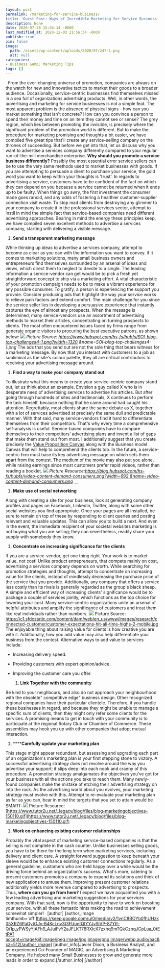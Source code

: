 ```yaml
---
layout: post
permalink: /marketing-for-service-business/
title: 'Guest Post: Ways of Incredible Marketing for Service Business'
description: None
date: 2020-07-28 15:46:14 -0000
last_modified_at: 2020-12-03 21:56:34 -0000
publish: true
pin: false
image:
  path: /assets/wp-content/uploads/2020/07/247-1.png
  alt: null
categories:
- Business &amp; Marketing Tips
tags: []
---
```

  From the ever-changing universe of promotion, companies are always on the watch for new and innovative tactics to market their goods to a broader audience. Occasionally, service-centric businesses find themselves missed in a sea full of organizations advertising products. Well, in other words, the advertising and marketing for service businesses is not a simple feat. The most apparent problem is the absence of physical signs - how can you market something that isn't concrete? How can you convince a person to spend their money and time on an item they cannot see or sense? The grey region, which lies between promoting the invisible, is precisely where the significant problem of the promotion world is different. But to make the procedure for marketing promising and thoughts a bit easier, we have compiled five great tips that'll create any service-selling company on the thrones of succeeding. But before we get into that, let us discuss why you want to advertise a services company differently compared to your regular run-of-the-mill merchandise enterprise. **Why should you promote a service business differently?** Possibly the most essential error service sellers can be to use the very same methods used to market businesses with goods. If you are attempting to persuade a client to purchase your service, the gold word you want to keep within your thoughts is 'trust'. In regards to advertising a service, customers have to be confident of the fact on which they can depend on you because a service cannot be returned when it ends up to be faulty. When things go awry, the first investment the consumer made goes rancid, and any odds of fostering a healthier customer-supplier connection visit waste. To stop mad clients from destroying any glimmer to your company to create it in the professional services sector, attempt to instil in mind the simple fact that service-based companies need different advertising approaches. Bearing in mind the energy these principles keep, we have compiled seven excellent methods to advertise a services company, starting with delivering a visible message.

  1. **Send a transparent marketing message**

While thinking up ideas to advertise a services company, attempt to become as clear as you can with the information you want to convey. If it comes to marketing solutions, many small business owners and entrepreneurs find themselves surrounded by an arsenal of ideas and views, which direct them to neglect to devote to a single. The leading information a service-vendor can get would be to pick a fresh yet straightforward concept to ship via a marketing effort. A vital characteristic of your promotion campaign needs to be to make a vibrant experience for any possible consumer. To gratify, a person is experiencing the support you provide. Consider producing ads that highlight the way your service works to relieve pain factors and extend comfort. The main challenge for you since the service seller lies in developing a persuasive experience that instantly captures the eye of almost any prospects. When the message is determined, many service-vendors use an assortment of advertising methods to market their articles, concentrating on turning prospects to clients. The most often encountered issues faced by firms range from generate organic visitors to procuring the best executive patrons, as shown below: ![](/assets/wp-content/uploads/2020/07/State-of-inbound.png) _Picture Source: https://www.hubspot.com/hs-fs/hubfs/SOI-blog-top-challenges4-1.png?width=1320 &name=SOI-blog-top-challenges4-1.png_ The ads that you send out are not the sole thing that bears witness for a marketing message. By now that you interact with customers to a job as subliminal as the site's colour palette, they all are critical contributors to receiving your advertising message around.

  1. **Find a way to make your company stand out**

To illustrate what this means to create your service-centric company stand out, let us think about an example. Envision a guy called X who is in desperate need of advertising services to advertise his articles. But after going through hundreds of sites and testimonials, X continues to perform the task himself, because nothing that he came around had caught his attention. Regrettably, most clients share the same debate as X, together with a lot of services advertised at precisely the same dull and predictable manner. With that said, many service-vendors find it hard to differentiate themselves from their competitors. That's why every time a comprehensive self-analysis is useful. Service-based companies have to compare themselves to their competitors' advertising plans and invent a list of gaps that make them stand out from most. I additionally suggest that you create precisely the [Value Proposition Canvas](https://www.alcorfund.com/insight/what-is-the-value-proposition-canvas/) along with the Business model Canvas that will help to comprehend the clients too.  In the future, a service-centric firm must base its key advertising message on which sets them apart from the contest. The medium of the movie may also put you alone, while raising earnings since most customers prefer rapid videos, rather than reading a booklet. ![](/assets/wp-content/uploads/2020/07/Graph.png) _Picture Resource:_[_https://blog.hubspot.com/hs-fs/hubfs/video-content-demand-consumers.png?width=692 &name=video-content-demand-consumers.png_](https://blog.hubspot.com/hs-fs/hubfs/video-content-demand-consumers.png?width=692&name=video-content-demand-consumers.png) __

  1. **Make use of social networking**

Along with creating a site for your business, look at generating company profiles and pages on Facebook, LinkedIn, Twitter, along with some other social websites you find appropriate. Once your pages are all installed, be sure to remain on top of these by responding to client queries and posting relevant and valuable updates. This can allow you to build a next. And even in the event, the immediate recipient of your societal websites marketing is not buying what you are selling; they can nevertheless, readily share your supply with somebody they know.

  1. **Concentrate on increasing significance for the clients**

If you are a service-vendor, get one thing right. Your work is to market value, not cost! Unlike product entrepreneurs, that compete mainly on cost, advertising a services company depends on worth. While searching for promotion strategies and thoughts, attempt to concentrate on increasing value for the clients, instead of mindlessly decreasing the purchase price of the service that you provide. Additionally, any company that offers a service less costly than its rivals is generally regarded as the group's black sheep. A simple and efficient way of increasing clients' significance would be to package a couple of services jointly, which functions as the top choice for lowering your cost. Many service-centric organizations unite an arsenal of helpful attributes and amplify the significance of customers and treat them like real individuals rather than numbers. ![](/assets/wp-content/uploads/2020/07/84.jpg) Picture Source: https://c1.sfdcstatic.com/content/dam/web/en_us/www/images/research/connected-customer/customer-expectations-hit-all-time-highs-2-mobile.jpg The enjoyable thing about raising value for clients is how creative you are with it. Additionally, how you add value may also help differentiate your business from the contest. Alternative ways to add value to services include:

* Increasing delivery speed.
* Providing customers with expert opinion/advice.
* Improving the customer care you offer.


  1. **Link Together with the community**

Be kind to your neighbours, and also do not approach your neighbourhood with the obsolete" competitive edge" business design. Other recognized regional companies have their particular clientele. Therefore, if you handle these businesses in regard, and because they might be unable to manage a specific sum of clients, then they might only refer some clients for the services. A promising means to get in touch with your community is to participate at the regional Rotary Club or Chamber of Commerce. These assemblies may hook you up with other companies that adopt mutual interaction.

  1. ******Carefully update your marketing plan**

This stage might appear redundant, but assessing and upgrading each part of an organization's marketing plan is your first stepping stone to victory. A successful advertising strategy does not revolve around the way you advertise your support; it slips deep into each nook and cranny of this procedure. A promotion strategy amalgamates the objectives you've got for your business with all the actions you take to reach them. Many newly-found companies make the mistake of etching their advertising strategy on into the rock. As the advertising world about you evolves, your marketing strategy must evolve with this. Attempt to re-evaluate your marketing plan as far as you can, bear in mind the targets that you set to attain would be SMART: ![](/assets/wp-content/uploads/2020/07/SMART.gif) Picture Resource:[https://www.tutor2u.net/_legacy/blog/files/blog-marketingobjectives-150110.gif](https://www.tutor2u.net/_legacy/blog/files/blog-marketingobjectives-150110.gif)

  1. **Work on enhancing existing customer relationships**

Probably the vital aspect of marketing service-based companies is that the selling is not complete in the cash counter. Unlike businesses selling goods, you have to be there for the long term when marketing services, including delivery and client care. A straight forward suggestion to keep beneath your sleeve would be to enhance existing customer connections regularly. As a general guideline, customers who are held happy over a while would be the driving force behind an organization's success. What's more, catering to present customers promotes a company to expand its solutions and think of new applications to amuse them. Improving present customer relations additionally yields more revenue compared to advertising to prospects. Thus, **where can you go from here?** I expect we have acquainted you with a few leading advertising and marketing suggestions for your services company. With that said, now is the opportunity to have to work on boosting your service, with all these fantastic hints making the road to achievement somewhat simpler!   [author] [author_image timthumb='off']https://keep.google.com/u/0/media/v2/1vnC8BOYb0fhUHzk05XRZ6PaGytGJv-B4KcLnv3t3FUuntQlYYJvSiVP-87Ytf-Q/1p_yPWSyYjAFh9_AJuiFvY2aJFLKT78RXIcX7zxhq9mTQkCznqJGpLua_0tEtPA?accept=image/gif,image/jpeg,image/jpg,image/png,image/webp,audio/aac&sz=512[/author_image] [author_info]Javier Dixon, a Business Analyst, and an experienced Co-Founder of MAGIC, an Advertising & Marketing Company. He helped many Small Businesses to grow and generate more leads in order to expand.[/author_info] [/author]     
